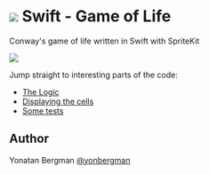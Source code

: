 ![](https://raw.githubusercontent.com/yonbergman/swift-gameoflife/master/gameoflife/Images.xcassets/AppIcon.appiconset/ipad.png) Swift - Game of Life
================

Conway's game of life written in Swift with SpriteKit

![](https://raw.githubusercontent.com/yonbergman/swift-gameoflife/master/gameoflife.gif)

Jump straight to interesting parts of the code:
* [The Logic](https://github.com/yonbergman/swift-gameoflife/blob/master/gameoflife/World.swift)
* [Displaying the cells](https://github.com/yonbergman/swift-gameoflife/blob/master/gameoflife/GameScene.swift)
* [Some tests](https://github.com/yonbergman/swift-gameoflife/blob/master/gameoflifeTests/pointTests.swift)

## Author
Yonatan Bergman [@yonbergman](https://twitter.com/yonbergman)
